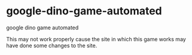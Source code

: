 # google-dino-game-automated
google dino game automated

This may not work properly cause the site in which this game works may have done some changes to the site.
